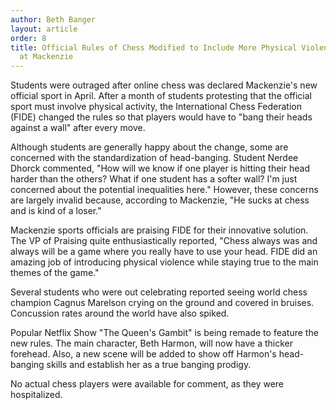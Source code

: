 ```yaml
---
author: Beth Banger
layout: article
order: 8
title: Official Rules of Chess Modified to Include More Physical Violence after Protest
  at Mackenzie
---
```


Students were outraged after online chess was declared Mackenzie's new official sport in April. After a month of students protesting that the official sport must involve physical activity, the International Chess Federation (FIDE) changed the rules so that players would have to "bang their heads against a wall" after every move.

Although students are generally happy about the change, some are concerned with the standardization of head-banging. Student Nerdee Dhorck commented, "How will we know if one player is hitting their head harder than the others? What if one student has a softer wall? I'm just concerned about the potential inequalities here." However, these concerns are largely invalid because, according to Mackenzie, "He sucks at chess and is kind of a loser."

Mackenzie sports officials are praising FIDE for their innovative solution. The VP of Praising quite enthusiastically reported, "Chess always was and always will be a game where you really have to use your head. FIDE did an amazing job of introducing physical violence while staying true to the main themes of the game."

Several students who were out celebrating reported seeing world chess champion Cagnus Marelson crying on the ground and covered in bruises. Concussion rates around the world have also spiked.

Popular Netflix Show "The Queen's Gambit" is being remade to feature the new rules. The main character, Beth Harmon, will now have a thicker forehead. Also, a new scene will be added to show off Harmon's head-banging skills and establish her as a true banging prodigy.

No actual chess players were available for comment, as they were hospitalized.